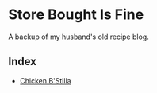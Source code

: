 # Store Bought Is Fine

A backup of my husband's old recipe blog.

## Index
- [Chicken B'Stilla](https://github.com/parkerbees/storeboughtisfine/blob/main/recipes/chicken-bstilla.md)
